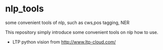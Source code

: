 # nlp_tools
some convenient tools of nlp, such as cws,pos tagging, NER

This repository simply introduce some convenient tools on nlp how to use.

- LTP python vision from http://www.ltp-cloud.com/
